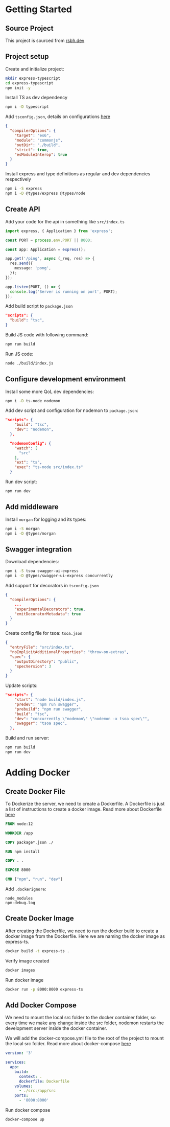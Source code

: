 # Getting Started

## Source Project

This project is sourced from [rsbh.dev](https://rsbh.dev/blogs/rest-api-with-express-typescript)

## Project setup

Create and initialize project:

```bash
mkdir express-typescript
cd express-typescript
npm init -y
```

Install TS as dev dependency

```bash
npm i -D typescript
```

Add `tsconfig.json`, details on configurations [here](https://www.typescriptlang.org/docs/handbook/tsconfig-json.html)

```json
{
  "compilerOptions": {
    "target": "es6",
    "module": "commonjs",
    "outDir": "./build",
    "strict": true,
    "esModuleInterop": true
  }
}
```

Install express and type definitions as regular and dev dependencies respectively

```bash
npm i -S express
npm i -D @types/express @types/node
```

## Create API

Add your code for the api in something like `src/index.ts`

```typescript
import express, { Application } from 'express';

const PORT = process.env.PORT || 8000;

const app: Application = express();

app.get('/ping', async (_req, res) => {
  res.send({
    message: 'pong',
  });
});

app.listen(PORT, () => {
  console.log('Server is running on port', PORT);
});
```

Add build script to `package.json`

```json
"scripts": {
  "build": "tsc",
}
```

Build JS code with following command:

```bash
npm run build

```

Run JS code:

```bash
node ./build/index.js
```

## Configure development environment

Install some more QoL dev dependencies:

```bash
npm i -D ts-node nodemon
```

Add dev script and configuration for nodemon to `package.json`:

```json
"scripts": {
    "build": "tsc",
    "dev": "nodemon",
  },

  "nodemonConfig": {
    "watch": [
      "src"
    ],
    "ext": "ts",
    "exec": "ts-node src/index.ts"
  }
```

Run dev script:

```bash
npm run dev
```

## Add middleware

Install `morgan` for logging and its types:

```bash
npm i -S morgan
npm i -D @types/morgan
```

## Swagger integration

Download dependencies:

```bash
npm i -S tsoa swagger-ui-express
npm i -D @types/swagger-ui-express concurrently
```

Add support for decorators in `tsconfig.json`

```json
{
  "compilerOptions": {
    ...
    "experimentalDecorators": true,
    "emitDecoratorMetadata": true
  }
}
```

Create config file for tsoa: `tsoa.json`

```json
{
  "entryFile": "src/index.ts",
  "noImplicitAdditionalProperties": "throw-on-extras",
  "spec": {
    "outputDirectory": "public",
    "specVersion": 3
  }
}
```

Update scripts:

```json
"scripts": {
    "start": "node build/index.js",
    "predev": "npm run swagger",
    "prebuild": "npm run swagger",
    "build": "tsc",
    "dev": "concurrently \"nodemon\" \"nodemon -x tsoa spec\"",
    "swagger": "tsoa spec",
  },
```

Build and run server:

```bash
npm run build
npm run dev
```

# Adding Docker

## Create Docker File

To Dockerize the server, we need to create a Dockerfile. A Dockerfile is just a list of instructions to create a docker image. Read more about Dockerfile [here](https://docs.docker.com/engine/reference/builder/)

```dockerfile
FROM node:12

WORKDIR /app

COPY package*.json ./

RUN npm install

COPY . .

EXPOSE 8000

CMD ["npm", "run", "dev"]
```

Add `.dockerignore`:

```
node_modules
npm-debug.log
```

## Create Docker Image

After creating the Dockerfile, we need to run the docker build to create a docker image from the Dockerfile. Here we are naming the docker image as express-ts.

```bash
docker build -t express-ts .
```

Verify image created

```bash
docker images
```

Run docker image

```bash
docker run -p 8000:8000 express-ts
```

## Add Docker Compose

We need to mount the local src folder to the docker container folder, so every time we make any change inside the src folder, nodemon restarts the development server inside the docker container.

We will add the docker-compose.yml file to the root of the project to mount the local src folder. Read more about docker-compose [here](https://docs.docker.com/compose/)

```yml
version: '3'

services:
  app:
    build:
      context: .
      dockerfile: Dockerfile
    volumes:
      - ./src:/app/src
    ports:
      - '8000:8000'
```

Run docker compose

```bash
docker-compose up
```
